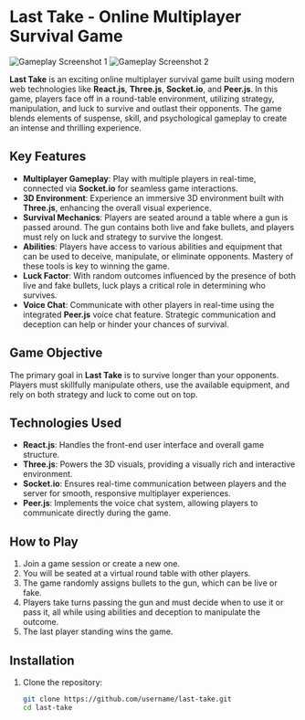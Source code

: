 # Last Take - Online Multiplayer Survival Game

![Gameplay Screenshot 1](https://your-url-here.com/screenshot1.png)
![Gameplay Screenshot 2](https://your-url-here.com/screenshot2.png)

**Last Take** is an exciting online multiplayer survival game built using modern web technologies like **React.js**, **Three.js**, **Socket.io**, and **Peer.js**. In this game, players face off in a round-table environment, utilizing strategy, manipulation, and luck to survive and outlast their opponents. The game blends elements of suspense, skill, and psychological gameplay to create an intense and thrilling experience.

## Key Features

- **Multiplayer Gameplay**: Play with multiple players in real-time, connected via **Socket.io** for seamless game interactions.
- **3D Environment**: Experience an immersive 3D environment built with **Three.js**, enhancing the overall visual experience.
- **Survival Mechanics**: Players are seated around a table where a gun is passed around. The gun contains both live and fake bullets, and players must rely on luck and strategy to survive the longest.
- **Abilities**: Players have access to various abilities and equipment that can be used to deceive, manipulate, or eliminate opponents. Mastery of these tools is key to winning the game.
- **Luck Factor**: With random outcomes influenced by the presence of both live and fake bullets, luck plays a critical role in determining who survives.
- **Voice Chat**: Communicate with other players in real-time using the integrated **Peer.js** voice chat feature. Strategic communication and deception can help or hinder your chances of survival.

## Game Objective

The primary goal in **Last Take** is to survive longer than your opponents. Players must skillfully manipulate others, use the available equipment, and rely on both strategy and luck to come out on top.

## Technologies Used

- **React.js**: Handles the front-end user interface and overall game structure.
- **Three.js**: Powers the 3D visuals, providing a visually rich and interactive environment.
- **Socket.io**: Ensures real-time communication between players and the server for smooth, responsive multiplayer experiences.
- **Peer.js**: Implements the voice chat system, allowing players to communicate directly during the game.

## How to Play

1. Join a game session or create a new one.
2. You will be seated at a virtual round table with other players.
3. The game randomly assigns bullets to the gun, which can be live or fake.
4. Players take turns passing the gun and must decide when to use it or pass it, all while using abilities and deception to manipulate the outcome.
5. The last player standing wins the game.

## Installation

1. Clone the repository:
   ```bash
   git clone https://github.com/username/last-take.git
   cd last-take
